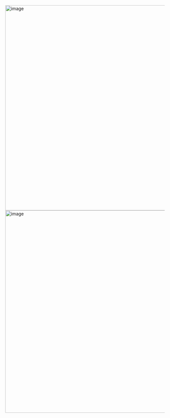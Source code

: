 <img width="648" alt="image" src="https://user-images.githubusercontent.com/89638496/200442162-d2da50bf-3824-4054-a475-c63cca6358b1.png">
<img width="639" alt="image" src="https://user-images.githubusercontent.com/89638496/200442181-c66e26a1-d7af-4ad6-a7d2-a4b78f75cb2d.png">
